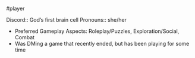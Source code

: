  #player

Discord:: God’s first brain cell
Pronouns:: she/her

* Preferred Gameplay Aspects: Roleplay/Puzzles, Exploration/Social, Combat
* Was DMing a game that recently ended, but has been playing for some time
